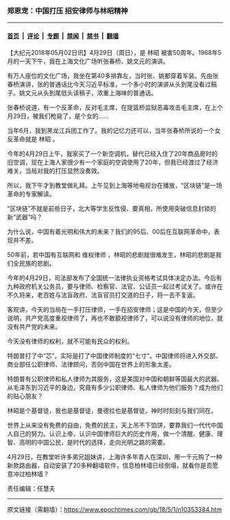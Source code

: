 ### 郑恩宠：中国打压 招安律师与林昭精神

---

#### [首页](../../../..?n10353384) &nbsp;|&nbsp; [评论](../../../../../epoch-comment?n10353384) &nbsp;|&nbsp; [专题](../../../../../epoch-special?n10353384) &nbsp;|&nbsp; [禁闻](../../../../../epoch-news?n10353384) &nbsp;|&nbsp; [禁书](../../../../../books?n10353384) &nbsp;|&nbsp; [翻墙](https://github.com/gfw-breaker/nogfw/blob/master/README.md?n10353384)


<div class="post_content" id="artbody" itemprop="articleBody">
 <!-- article content begin -->
 <p>
  【大纪元2018年05月02日讯】4月29日（周日），是
  <ok href="https://www.epochtimes.com/gb/tag/%E6%9E%97%E6%98%AD.html">
   林昭
  </ok>
  被害50周年。1968年5月的一天下午，我在上海文化广场听张春桥、姚文元的演讲。
 </p>
 <p>
  有万人座位的文化广场，我坐在第40多排靠左，当时张、姚都穿着军装。先由张春桥演讲，张的普通话比今天习近平标准，一个多小时的演讲从头到尾没看过稿子。姚文元从头到尾低头读稿子，浓重上海味的普通话。
 </p>
 <p>
  张春桥说道，有一个反革命，反对毛主席，在提篮桥监狱恶毒攻击毛主席，在上个月29日，被我们枪毙了，是个女的……
 </p>
 <p>
  当年6月，我到黑龙江兵团工作了。我的记忆力还可以，当年张春桥所说的一个女反革命就是
  <ok href="https://www.epochtimes.com/gb/tag/%E6%9E%97%E6%98%AD.html">
   林昭
  </ok>
  。
 </p>
 <p>
  今年的4月29日上午，我家买了一个新空调机，替代已经入住了20年商品房时的旧空调，现在上海人家很少有一个家庭的空调使用了20年，但我已经渡过了经济难关，当局对我的打压显然没奏效。
 </p>
 <p>
  所以，我下午才到教堂做礼拜。上午见到上海等地电视台在播放，“区块链”是一场革命的专家解读。
 </p>
 <p>
  “区块链”不就是前些日子，北大等学生反性侵、要真相，所使用突破信息封锁的新“武器”吗？
 </p>
 <p>
  为什么说，中国有着光明和伟大的未来？我们的95后、00后在互联网革命中，表现并不差。
 </p>
 <p>
  50年前，若中国有互联网和
  <ok href="https://www.epochtimes.com/gb/tag/%E7%BB%B4%E6%9D%83%E5%BE%8B%E5%B8%88.html">
   维权律师
  </ok>
  ，林昭的悲剧就很难发生，林昭的悲剧是我们全民族的悲剧。
 </p>
 <p>
  今年的4月29日，司法部发布了全国统一法律执业资格考试具体决定办法。今后有九种政府机关公务员，要与律师、检察官、法官、公证员一起过考试关了。或许在不久将来，老百姓与法盲政府、法盲官员打交道的日子，将一去不复返。
 </p>
 <p>
  客观讲，今天的当局在一手打压律师，一手在招安律师；这是中国的今天，但至少说明，共产党高度重视律师了，再也不敢藐视律师了，可以说没有律师的地位，就没有共产党的未来。
 </p>
 <p>
  今天没有律师的权利，就不可能有民众的权利。
 </p>
 <p>
  特朗普打了中“芯”，实际是打了中国律师制度的“七寸”。中国律师将进入外交部、商业部任公职律师、法律顾问，否则中国在世界上的形象太差。
 </p>
 <p>
  特朗普有公职律师和私人律师为其服务，这是美国对中国和朝鲜等国最大的武器。从毛泽东到习近平的身边，究竟有多少公职律师、私人律师为他们服务？成为他们的贴心朋友？
 </p>
 <p>
  林昭是个基督徒，我也是基督徒，曼德拉也是基督徒，神时时刻刻与我们同在。
 </p>
 <p>
  世界上从来没有免费的自由，免费的民主，天上吊不下馅饼，要靠我们一代代中国人自己的努力。认识上帝，认识中国律师巨大的历史作用，做一个清醒、健康、理智、高明的中国公民，是时代的选择，走向光明之路的需要。
 </p>
 <p>
  4月29日，在教堂听许多弟兄姐妹讲，上海许多年青人在深圳，用一千元购了一种新款路由器，自动安装了20多种翻墙软件，信息柏林墙已经倒塌，就看你是否愿意冲过柏林墙？
 </p>
 <p>
  责任编辑：任慧夫
 </p>
 <!-- article content end -->
 <div id="below_article_ad">
 </div>
</div>


---

原文链接（需翻墙）：https://www.epochtimes.com/gb/18/5/1/n10353384.htm